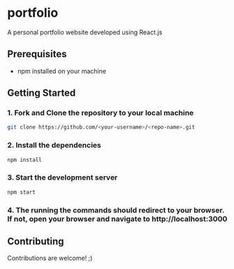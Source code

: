 # portfolio

A personal portfolio website developed using React.js


## Prerequisites

- npm installed on your machine


## Getting Started

### 1. Fork and Clone the repository to your local machine

```bash
git clone https://github.com/<your-username>/<repo-name>.git
```

### 2. Install the dependencies

```bash
npm install
```

### 3. Start the development server

```bash
npm start
```

### 4. The running the commands should redirect to your browser. If not, open your browser and navigate to http://localhost:3000


## Contributing

Contributions are welcome! ;)
